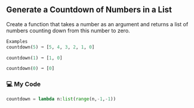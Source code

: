## Generate a Countdown of Numbers in a List

Create a function that takes a number as an argument and returns a list of numbers counting down from this number to zero.
```python
Examples
countdown(5) ➞ [5, 4, 3, 2, 1, 0]

countdown(1) ➞ [1, 0]

countdown(0) ➞ [0]
```
### :computer: My Code
```python
countdown = lambda n:list(range(n,-1,-1))

```
